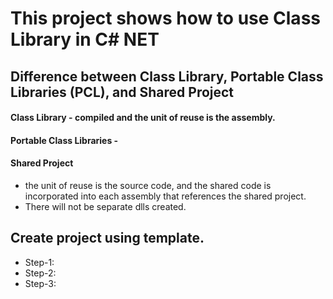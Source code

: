 ﻿# This project shows how to use Class Library in C# NET

## Difference between Class Library, Portable Class Libraries (PCL), and Shared Project
#### Class Library - compiled and the unit of reuse is the assembly.
#### Portable Class Libraries - 
#### Shared Project 
- the unit of reuse is the source code, and the shared code is incorporated into each assembly that references the shared project.
- There will not be separate dlls created.

## Create project using template.
* Step-1:
* Step-2:
* Step-3:
